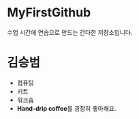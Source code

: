 # MyFirstGithub
수업 시간에 연습으로 만드는 간다한 저장소입니다.

# 김승범
 * 컴퓨팅
 * 키트
 * 워크숍
 * **Hand-drip coffee**를 굉장히 좋아해요.
